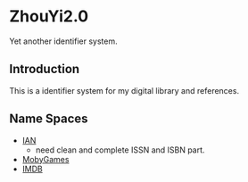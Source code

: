 # ZhouYi2.0
Yet another identifier system.

## Introduction

This is a identifier system for my digital library and references. 

## Name Spaces

* [IAN](./IAN.md)
  * need clean and complete ISSN and ISBN part.
* [MobyGames](./MobyGames.md)
* [IMDB](./IMDB.md)
